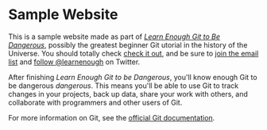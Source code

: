 # Sample Website

This is a sample website made as part of [*Learn Enough Git to Be
Dangerous*](http://learnenough.com/git-tutorial), possibly the greatest beginner
Git utorial in the history of the Universe. You should totally check [check it
out](http://learnenough.com/git-tutorial), and be sure to [join the email
list](http://learnenough.com/#email_list) and [follow
@learnenough](http://twitter.com/learnenough) on Twitter.

After finishing *Learn Enough Git to be Dangerous*, you'll know enough Git to be
dangerous *dangerous*. This means you'll be able to use Git to track changes in
your projects, back up data, share your work with others, and collaborate with
programmers and other users of Git.

For more information on Git, see the
[official Git documentation](https://git-scm.com/).